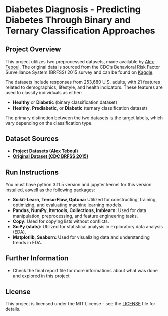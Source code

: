# Diabetes Diagnosis - Predicting Diabetes Through Binary and Ternary Classification Approaches

## Project Overview

This project utilizes two preprocessed datasets, made available by [Alex Teboul](https://www.kaggle.com/datasets/alexteboul/diabetes-health-indicators-dataset). The original data is sourced from the CDC’s Behavioral Risk Factor Surveillance System (BRFSS) 2015 survey and can be found on [Kaggle](https://www.kaggle.com/datasets/cdc/behavioral-risk-factor-surveillance-system).

The datasets include responses from 253,680 U.S. adults, with 21 features related to demographics, lifestyle, and health indicators. These features are used to classify individuals as either:

- **Healthy** or **Diabetic** (binary classification dataset)
- **Healthy**, **Prediabetic**, or **Diabetic** (ternary classification dataset)

The primary distinction between the two datasets is the target labels, which vary depending on the classification type.


## Dataset Sources

- **[Project Datasets (Alex Teboul)](https://www.kaggle.com/datasets/alexteboul/diabetes-health-indicators-dataset)**
- **[Original Dataset (CDC BRFSS 2015)](https://www.kaggle.com/datasets/cdc/behavioral-risk-factor-surveillance-system)**

## Run Instructions

You must have python 3.11.5 version and jupyter kernel for this version installed, aswell as the following packages:

- **Scikit-Learn, TensorFlow, Optuna:** Utilized for constructing, training, optimizing, and evaluating machine learning models.
- **Pandas, NumPy, Itertools, Collections, Imblearn:** Used for data manipulation, preprocessing, and feature engineering tasks.
- **Copy:** Used for copying lists without conflicts.
- **SciPy (stats):** Utilized for statistical analysis in exploratory data analysis (EDA).
- **Matplotlib, Seaborn:** Used for visualizing data and understanding trends in EDA.

## Further Information

- Check the final report file for more informations about what was done and explored in this project

## License

This project is licensed under the MIT License - see the [LICENSE](LICENSE) file for details.
